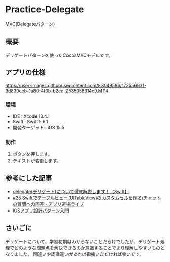 # Practice-Delegate
MVC(Delegateパターン)

## 概要
デリゲートパターンを使ったCocoaMVCモデルです。

## アプリの仕様
https://user-images.githubusercontent.com/83049586/172556931-3d839eeb-1a80-4f0b-b2ed-2535058314c9.MP4

### 環境
- IDE : Xcode 13.4.1
- Swift : Swift 5.6.1
- 開発ターゲット : iOS 15.5

### 動作
1. ボタンを押します。
2. テキストが変更します。

## 参考にした記事
- [delegate(デリゲート)について徹底解説します！【Swift】](https://www.youtube.com/watch?v=XAWqXC0gMtw&t=10s)
- [#25 Swiftでテーブルビュー(UITableView)のカスタムセルを作る/チャットの質問への回答・アプリ道場ライブ](https://www.youtube.com/watch?v=bcr6e0MM51U&t=3498s)
- [iOSアプリ設計パターン入門](https://peaks.cc/books/iOS_architecture)

## さいごに
デリゲートについて、学習初期はわからないことだらけでしたが、デリゲート処理でどのような問題点を解決できるのか意識することでより理解しやすいものとなりました。
間違いや認識違いがあれば指摘いただければ幸いです。
